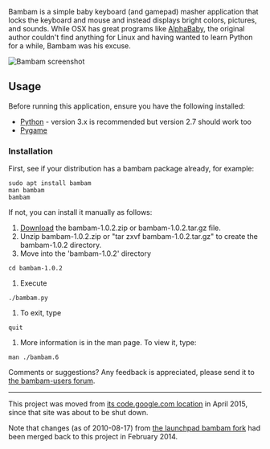 Bambam is a simple baby keyboard (and gamepad) masher application that locks the keyboard and mouse and instead displays bright colors, pictures, and sounds.  While OSX has great programs like [AlphaBaby](http://www.kldickey.addr.com/alphababy/), the original author couldn't find anything for Linux and having wanted to learn Python for a while, Bambam was his excuse.

![Bambam screenshot](docs/bambam.png "Bambam screenshot")

## Usage ##

Before running this application, ensure you have the following installed:
  * [Python](http://python.org) - version 3.x is recommended but version 2.7 should work too
  * [Pygame](http://www.pygame.org/)

### Installation ###

First, see if your distribution has a bambam package already, for example:
```
sudo apt install bambam
man bambam
bambam
```

If not, you can install it manually as follows:
  1. [Download](https://github.com/porridge/bambam/releases) the bambam-1.0.2.zip or bambam-1.0.2.tar.gz file.
  1. Unzip bambam-1.0.2.zip or "tar zxvf bambam-1.0.2.tar.gz" to create the bambam-1.0.2 directory.
  1. Move into the 'bambam-1.0.2' directory
```
cd bambam-1.0.2
```
  1. Execute
```
./bambam.py
```
  1. To exit, type
```
quit
```
  1. More information is in the man page. To view it, type:
```
man ./bambam.6
```

Comments or suggestions? Any feedback is appreciated, please send it to [the bambam-users forum](https://groups.google.com/forum/#!forum/bambam-users).


---

This project was moved from [its code.google.com location](https://code.google.com/p/bambam/) in April 2015, since that site was about to be shut down.

Note that changes (as of 2010-08-17) from [the launchpad bambam fork](https://launchpad.net/bambam) had been merged back to this project in February 2014.
